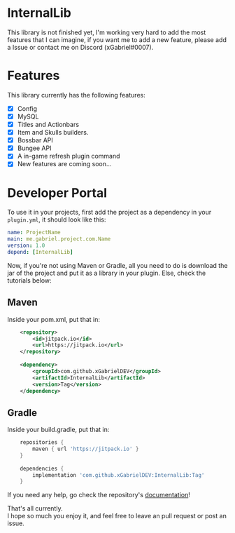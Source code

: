 # InternalLib

This library is not finished yet, I'm working very hard to add the most features that I can imagine, if you want me to add a new feature, please add a Issue or contact me on Discord (xGabriel#0007).

# Features

This library currently has the following features:

- [X] Config
- [X] MySQL
- [X] Titles and Actionbars
- [X] Item and Skulls builders.
- [X] Bossbar API
- [X] Bungee API
- [X] A in-game refresh plugin command
- [X] New features are coming soon...

# Developer Portal

To use it in your projects, first add the project as a dependency in your ``plugin.yml``, it should look like this:

```yaml
name: ProjectName
main: me.gabriel.project.com.Name
version: 1.0
depend: [InternalLib] 
```

Now, if you're not using Maven or Gradle, all you need to do
is download the jar of the project and put it as a library in your plugin. Else, check the tutorials below:

<h2>Maven</h2>

Inside your pom.xml, put that in:
```xml
    <repository>
        <id>jitpack.io</id>
        <url>https://jitpack.io</url>
    </repository>
    
    <dependency>
        <groupId>com.github.xGabrielDEV</groupId>
        <artifactId>InternalLib</artifactId>
        <version>Tag</version>
    </dependency>
```

<h2>Gradle</h2>

Inside your build.gradle, put that in:

```groovy
    repositories {
        maven { url 'https://jitpack.io' }
    }
    
    dependencies {
        implementation 'com.github.xGabrielDEV:InternalLib:Tag'
    }
```

If you need any help, go check the repository's [documentation](https://github.com/xGabrielDEV/InternalLib/wiki/)!

That's all currently. <br>
I hope so much you enjoy it, and feel free to leave an pull request or post an issue.
